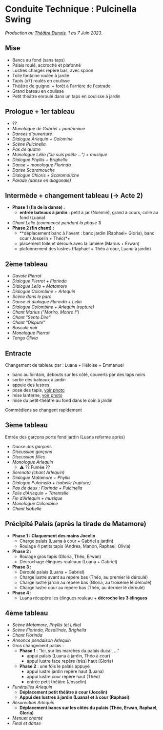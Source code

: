 # Conduite Technique : Pulcinella Swing

_Production au [Théâtre Dunois](https://www.theatredunois.org/), 1 au 7 Juin 2023._ 

## Mise

- Bancs au fond (sans taps)
- Palais roulé, accroché et plafonné
- Lustres chargés repère bas, avec spoon
- Toile fontaine roulée à jardin
- Tapis (x7) roulés en coulisse
- Théâtre de guignol + forêt à l'arrière de l'estrade
- Grand bateau en coulisse
- Petit théâtre enroulé dans un taps en coulisse à jardin

## Prologue + 1er tableau

- ??
- _Monologue de Gabriel + pantomime_
- _Danses d'ouverture_
- _Dialogue Arlequin + Colomine_
- _Scène Pulcinella_
- _Pas de quatre_
- _Monologue Lélio ("Je suis poête ...") + musique_
- _Dialogue Phyllis + Brighella_
- _Danse + monologue Florinda_
- _Danse Scaramouche_
- _Dialogue Chloris + Scaramouche_
- _Parade (danse en diagonale)_

## Intermède + changement tableau (-> Acte 2)

- **Phase 1 (fin de la danse) :**
    - **entrée bateaux à jardin** : petit à jar (Noémie), grand à cours, collé au fond (Luana)  
- _Chant Lelio (commencé pendant la phase 1)_
- **Phase 2 (fin chant) :**
    - **déplacement banc à l'avant : banc jardin (Raphael+ Gloria), banc cour (Josselin + Théo)*+
    - placement toile et déroulé avec la lumière (Marius + Erwan)
    - plafonnement des lustres (Raphael + Théo à cour, Luana à jardin)

## 2ème tableau

- _Gavote Pierrot_
- _Dialogue Pierrot + Florinda_
- _Dialogue Lelio + Matamore_
- _Dialogue Colombine + Arlequin_
- _Scène dans le parc_
- _Danse et dialogue Florinda + Lelio_
- _Dialogue Colombine + Arlequin (rupture)_
- _Chant Marius ("Moriro, Moriro !")_
- _Chant "Sento Dire"_
- _Chant "Dispute"_
- _Bascule noir_
- _Monologue Pierrot_
- _Tango Olivia_

## Entracte 

Changement de tableau par : Luana + Héloise + Emmanuel

- banc au lointain, debouts sur les côté, couverts par des taps noirs
- sortie des bateaux à jardin
- appuie des lustres
- pose des tapis, [voir photo](./tapis_dunois.jpg)
- mise lanterne, [voir photo](./lanterne_dunois.jpg)
- mise du petit-théâtre au fond dans le coin à jardin 

Commédiens se changent rapidement

## 3ème tableau

Entrée des garçons porte fond jardin (Luana referme après)

- _Danse des garçons_
- _Discussion garçons_
- _Discussion filles_
- _Monologue Arlequin_
    - :warning: ?? Fumée ??
- _Serenata (chant Arlequin)_
- _Dialogue Matamore + Phyllis_
- _Dialogue Pulcinella + Isabelle (rupture)_
- _Pas de deux : Florinda + Pulcinella_
- _Folie d'Arlequin + Tarentelle_
- _Fin d'Arlequin + musique_
- _Monologue Colombine_
- _Chant Isabelle_

## Précipité Palais (après la tirade de Matamore)

- **Phase 1 : Claquement des mains Jocelin**
  - Charge palais (Luana à cour + Gabriel a jardin)
  - Roulage 4 petits tapis (Andrea, Manon, Raphael, Olivia)
- **Phase 2 :**
  - Roulage gros tapis (Gloria, Théo, Erwan)
  - Décrochage élingues rouleaux (Luana + Gabriel)
- **Phase 3 :**
  - Déroulé palais (Luana + Gabriel)
  - Charge lustre avant au repère bas (Théo, au premier lé déroulé)
  - Charge lustre jardin au repère bas (Gloria, au troisème lé déroulé)
  - Charge lustre cour au repère bas (Théo, au dernier lé déroulé)
- **Phase 4 :**
  - Luana récupère les élingues rouleau + **décroche les 3 élingues**

## 4ème tableau

- _Scène Matamore, Phyllis (et Lélio)_
- _Scène Florinda, Rosallinde, Brighella_
- _Chant Florinda_
- _Annonce pendaison Arlequin_
- Gros changement palais :
  - **Phase 1** : "Ici, sur les marches du palais ducal, ..."
    - appui palais (Luana à jardin, Théo à cour)
    - appui lustre face repère (très) haut (Gloria)
  - **Phase 2** : une fois le palais appuyé 
    - appui lustre jardin repère haut (Luana)
    - appui lustre cour repère haut (Théo)
    - entrée petit théâtre (Josselin)
- _Funérailles Arlequin_
  - **Déplacement petit théâtre à cour (Jocelin)**
  - **Appui des lustres à jardin (Luana) et à cour (Raphael)**
- _Résurection Arlequin_
  - **Déplacement bancs sur les côtés du palais (Théo, Erwan, Raphael, Gloria)**
- _Menuet chanté_
- _Final et danse_ 
